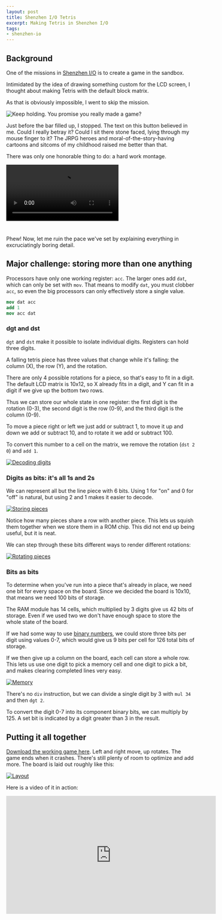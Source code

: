 ```yaml
---
layout: post
title: Shenzhen I/O Tetris
excerpt: Making Tetris in Shenzhen I/O
tags: 
- shenzhen-io
---
```


## Background

One of the missions in [Shenzhen I/O] is to create a game in the sandbox.

Intimidated by the idea of drawing something custom for the LCD screen, I thought about making Tetris with the default block matrix.

As that is obviously impossible, I went to skip the mission.

![Keep holding. You promise you really made a game?][1]

Just before the bar filled up, I stopped. The text on this button believed in me. Could I really betray it? Could I sit there stone faced, lying through my mouse finger to it? The JRPG heroes and moral-of-the-story-having cartoons and sitcoms of my childhood raised me better than that.

There was only one honorable thing to do: a hard work montage.

<video autoplay loop style="margin-bottom:25px"><source src="/img/2016-10-22-shenzhen-io-tetris/MassiveFarAztecant-mobile.mp4">
There should be a video here!</video>

Phew! Now, let me ruin the pace we've set by explaining everything in excruciatingly boring detail.

## Major challenge: storing more than one anything

Processors have only one working register: `acc`. The larger ones add `dat`, which can only be set with `mov`. That means to modify `dat`, you must clobber `acc`, so even the big processors can only effectively store a single value.

```nasm
mov dat acc
add 1
mov acc dat
```

### dgt and dst

`dgt` and `dst` make it possible to isolate individual digits. Registers can hold three digits.

A falling tetris piece has three values that change while it's falling: the column (X), the row (Y), and the rotation.

There are only 4 possible rotations for a piece, so that's easy to fit in a digit. The default LCD matrix is 10x12, so X already fits in a digit, and Y can fit in a digit if we give up the bottom two rows.

Thus we can store our whole state in one register: the first digit is the rotation (0-3), the second digit is the row (0-9), and the third digit is the column (0-9).

To move a piece right or left we just add or subtract 1, to move it up and down we add or subtract 10, and to rotate it we add or subtract 100.

To convert this number to a cell on the matrix, we remove the rotation (`dst 2 0`) and `add 1`.

[![Decoding digits][7]][7]

### Digits as bits: it's all 1s and 2s

We can represent all but the line piece with 6 bits. Using 1 for "on" and 0 for "off" is natural, but using 2 and 1 makes it easier to decode.

[![Storing pieces][2]][2]

Notice how many pieces share a row with another piece. This lets us squish them together when we store them in a ROM chip. This did not end up being useful, but it is neat.

We can step through these bits different ways to render different rotations:

[![Rotating pieces][3]][3]

### Bits as bits

To determine when you've run into a piece that's already in place, we need one bit for every space on the board. Since we decided the board is 10x10, that means we need 100 bits of storage.

The RAM module has 14 cells, which multiplied by 3 digits give us 42 bits of storage. Even if we used two we don't have enough space to store the whole state of the board.

If we had some way to use [binary numbers], we could store three bits per digit using values 0-7, which would give us 9 bits per cell for 126 total bits of storage.

If we then give up a column on the board, each cell can store a whole row. This lets us use one digit to pick a memory cell and one digit to pick a bit, and makes clearing completed lines very easy.

[![Memory][4]][4]

There's no `div` instruction, but we can divide a single digit by 3 with `mul 34` and then `dgt 2`.

To convert the digit 0-7 into its component binary bits, we can multiply by 125. A set bit is indicated by a digit greater than 3 in the result.

## Putting it all together

[Download the working game here][8]. Left and right move, up rotates. The game ends when it crashes. There's still plenty of room to optimize and add more. The board is laid out roughly like this:

[![Layout][6]][6]

Here is a video of it in action:

<iframe width="560" height="315" src="https://www.youtube.com/embed/Oeh4RzzRIvk" frameborder="0" allowfullscreen></iframe>


[1]: /img/2016-10-22-shenzhen-io-tetris/promise.jpg
[2]: /img/2016-10-22-shenzhen-io-tetris/pieces.png
[3]: /img/2016-10-22-shenzhen-io-tetris/rotations.png
[4]: /img/2016-10-22-shenzhen-io-tetris/memory.png
[6]: /img/2016-10-22-shenzhen-io-tetris/layout.png
[7]: /img/2016-10-22-shenzhen-io-tetris/digits.png
[binary numbers]: https://www.mathsisfun.com/binary-number-system.html
[Shenzhen I/O]: http://www.zachtronics.com/shenzhen-io/
[8]: https://gist.github.com/pclewis/4cffbc059ed8145f26e51be437c7623a
